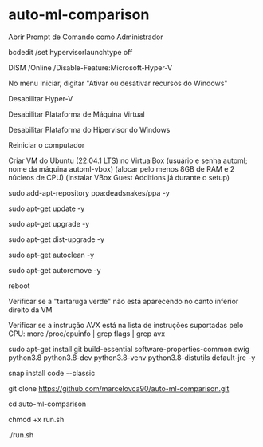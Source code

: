 # auto-ml-comparison

Abrir Prompt de Comando como Administrador

bcdedit /set hypervisorlaunchtype off

DISM /Online /Disable-Feature:Microsoft-Hyper-V

No menu Iniciar, digitar "Ativar ou desativar recursos do Windows"

Desabilitar Hyper-V

Desabilitar Plataforma de Máquina Virtual

Desabilitar Plataforma do Hipervisor do Windows

Reiniciar o computador

Criar VM do Ubuntu (22.04.1 LTS) no VirtualBox
(usuário e senha automl; nome da máquina automl-vbox)
(alocar pelo menos 8GB de RAM e 2 núcleos de CPU)
(instalar VBox Guest Additions já durante o setup)

sudo add-apt-repository ppa:deadsnakes/ppa -y

sudo apt-get update -y

sudo apt-get upgrade -y

sudo apt-get dist-upgrade -y

sudo apt-get autoclean -y

sudo apt-get autoremove -y

reboot

Verificar se a "tartaruga verde" não está aparecendo no canto inferior direito da VM

Verificar se a instrução AVX está na lista de instruções suportadas pelo CPU: more /proc/cpuinfo | grep flags | grep avx

sudo apt-get install git build-essential software-properties-common swig python3.8 python3.8-dev python3.8-venv python3.8-distutils default-jre -y

snap install code --classic

git clone https://github.com/marcelovca90/auto-ml-comparison.git

cd auto-ml-comparison

chmod +x run.sh

./run.sh

